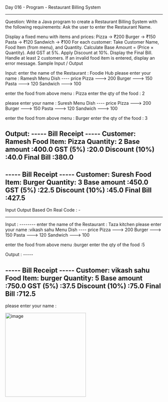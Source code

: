 Day 016 - Program - Restaurant Billing System
_________________________________________________

Question: Write a Java program to create a Restaurant Billing System with the following requirements:
Ask the user to enter the Restaurant Name.

Display a fixed menu with items and prices:
Pizza → ₹200
Burger → ₹150
Pasta → ₹120
Sandwich → ₹100
For each customer:
Take Customer Name, Food Item (from menu), and Quantity.
Calculate Base Amount = (Price × Quantity).
Add GST at 5%.
Apply Discount at 10%.
Display the Final Bill.
Handle at least 2 customers.
If an invalid food item is entered, display an error message.
Sample Input / Output

Input:
enter the name of the Restaurant : Foodie Hub
please enter your name : Ramesh
Menu 
 Dish ---- price 
 Pizza ---> 200 
 Burger ---> 150 
 Pasta ---> 120 
 Sandwich ---> 100 

enter the food from above menu : Pizza
enter the qty of the food : 2

please enter your name : Suresh
Menu 
 Dish ---- price 
 Pizza ---> 200 
 Burger ---> 150 
 Pasta ---> 120 
 Sandwich ---> 100 

enter the food from above menu : Burger
enter the qty of the food : 3

Output:
----- Bill Receipt -----
Customer: Ramesh
Food Item: Pizza
Quantity: 2
Base amount :400.0
GST (5%) :20.0
Discount (10%) :40.0
Final Bill :380.0
------------------------

----- Bill Receipt -----
Customer: Suresh
Food Item: Burger
Quantity: 3
Base amount :450.0
GST (5%) :22.5
Discount (10%) :45.0
Final Bill :427.5
------------------------

Input Output Based On Real Code : -
________________________________________________________________
Input : --------
enter the name of the Restaurant : Taza kitchen
please enter your name :vikash sahu
Menu
 Dish ---- price
 Pizza ---> 200
 Burger ---> 150
 Pasta ---> 120
 Sandwich ---> 100

enter the food from above menu :burger
enter the qty of the food :5

Output : -----

----- Bill Receipt -----
Customer: vikash sahu
Food Item: burger
Quantity: 5
Base amount :750.0
GST (5%) :37.5
Discount (10%) :75.0
Final Bill :712.5
------------------------
please enter your name :

<img width="258" height="268" alt="image" src="https://github.com/user-attachments/assets/cf6b30b5-d40d-437e-8815-8c391526a987" />

